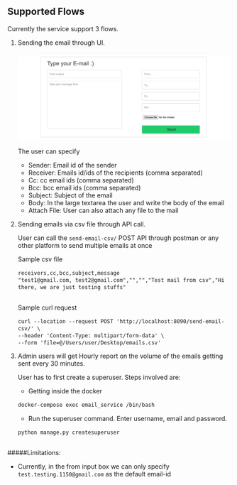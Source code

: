 ## Supported Flows

Currently the service support 3 flows. 

1. Sending the email through UI.
    
    ![Sending email through UI](images/email_service_flow1.png)
    
    The user can specify
    * Sender: Email id of the sender
    * Receiver: Emails id/ids of the recipients (comma separated)
    * Cc: cc email ids (comma separated)
    * Bcc: bcc email ids (comma separated)
    * Subject: Subject of the email
    * Body: In the large textarea the user and write
    the body of the email
    * Attach File: User can also attach any file to the
    mail 

2. Sending emails via csv file through API call.

    User can call the `send-email-csv/` POST API through
    postman or any other platform to send multiple 
    emails at once
    
    Sample csv file
    ```
    receivers,cc,bcc,subject,message
    "test1@gmail.com, test2@gmail.com","","","Test mail from csv","Hi there, we are just testing stuffs"
    ``` 
    ##
    
    Sample curl request
    ```text
    curl --location --request POST 'http://localhost:8090/send-email-csv/' \
    --header 'Content-Type: multipart/form-data' \
    --form 'file=@/Users/user/Desktop/emails.csv'
    ```
    
3. Admin users will get Hourly report on the volume of
the emails getting sent every 30 minutes.

    User has to first create a superuser. Steps
    involved are:
    
    * Getting inside the docker
    ```dockerfile
    docker-compose exec email_service /bin/bash
    ```
    
    * Run the superuser command. Enter username, email and
    password.
    ```bash
    python manage.py createsuperuser
    ```


##
#####Limitations: 
* Currently, in the from input box we can only specify
`test.testing.1150@gmail.com` as the default email-id

##